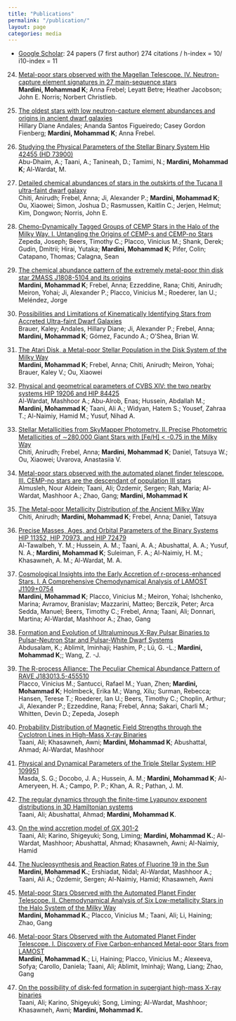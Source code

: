 ```yaml
---
title: "Publications"
permalink: "/publication/"
layout: page
categories: media
---
```


* [Google Scholar](https://scholar.google.com/citations?user=jh7W9QEAAAAJ&hl=en): 24 papers (7 first author) 274 citations / h-index = 10/ i10-index = 11

24. [Metal-poor stars observed with the Magellan Telescope. IV. Neutron-capture element signatures in 27 main-sequence stars](https://ui.adsabs.harvard.edu/abs/2022AcA....72..171A/abstract)
\
**Mardini, Mohammad K**; Anna Frebel; Leyatt Betre; Heather Jacobson; John E. Norris; Norbert Christlieb.


23. [The oldest stars with low neutron-capture element abundances and origins in ancient dwarf galaxies](https://ui.adsabs.harvard.edu/abs/2022AcA....72..171A/abstract)
\
Hillary Diane Andales; Ananda Santos Figueiredo; Casey Gordon Fienberg; **Mardini, Mohammad K**; Anna Frebel.


22. [Studying the Physical Parameters of the Stellar Binary System Hip 42455 (HD 73900)](https://ui.adsabs.harvard.edu/abs/2022AcA....72..171A/abstract)
\
Abu-Dhaim, A.;  Taani, A.;  Tanineah, D.;  Tamimi, N.;  **Mardini, Mohammad K**;  Al-Wardat, M.

21. [Detailed chemical abundances of stars in the outskirts of the Tucana II ultra-faint dwarf galaxy](https://ui.adsabs.harvard.edu/abs/2022arXiv220501740C/abstract)
\
Chiti, Anirudh; Frebel, Anna; Ji, Alexander P.; **Mardini, Mohammad K**; Ou, Xiaowei; Simon, Joshua D.; Rasmussen, Kaitlin C.; Jerjen, Helmut; Kim, Dongwon; Norris, John E.

20. [Chemo-Dynamically Tagged Groups of CEMP Stars in the Halo of the Milky Way. I. Untangling the Origins of CEMP-s and CEMP-no Stars](https://ui.adsabs.harvard.edu/abs/2022arXiv220912224Z/abstract)
\
Zepeda, Joseph; Beers, Timothy C.; Placco, Vinicius M.; Shank, Derek; Gudin, Dmitrii; Hirai, Yutaka; **Mardini, Mohammad K**; Pifer, Colin; Catapano, Thomas; Calagna, Sean

19. [The chemical abundance pattern of the extremely metal-poor thin disk star 2MASS J1808-5104 and its origins](https://ui.adsabs.harvard.edu/abs/2022MNRAS.tmp.2594M/abstract)
\
**Mardini, Mohammad K**; Frebel, Anna; Ezzeddine, Rana; Chiti, Anirudh; Meiron, Yohai; Ji, Alexander P.; Placco, Vinicius M.; Roederer, Ian U.; Meléndez, Jorge

18. [Possibilities and Limitations of Kinematically Identifying Stars from Accreted Ultra-faint Dwarf Galaxies](https://ui.adsabs.harvard.edu/abs/2022ApJ...937...14B/abstract)
\
Brauer, Kaley; Andales, Hillary Diane; Ji, Alexander P.; Frebel, Anna; **Mardini, Mohammad K**; Gómez, Facundo A.; O'Shea, Brian W.


17. [The Atari Disk, a Metal-poor Stellar Population in the Disk System of the Milky Way](https://ui.adsabs.harvard.edu/abs/2022ApJ...936...78M/abstract)
\
**Mardini, Mohammad K**; Frebel, Anna; Chiti, Anirudh; Meiron, Yohai; Brauer, Kaley V.; Ou, Xiaowei



16. [Physical and geometrical parameters of CVBS XIV: the two nearby systems HIP 19206 and HIP 84425](https://ui.adsabs.harvard.edu/abs/2021RAA....21..161A/abstract)
\
Al-Wardat, Mashhoor A.; Abu-Alrob, Enas; Hussein, Abdallah M.; **Mardini, Mohammad K**; Taani, Ali A.; Widyan, Hatem S.; Yousef, Zahraa T.; Al-Naimiy, Hamid M.; Yusuf, Nihad A.



15. [Stellar Metallicities from SkyMapper Photometry. II. Precise Photometric Metallicities of ∼280,000 Giant Stars with [Fe/H] < -0.75 in the Milky Way](https://ui.adsabs.harvard.edu/abs/2021ApJS..254...31C/abstract)
\
Chiti, Anirudh; Frebel, Anna; **Mardini, Mohammad K**; Daniel, Tatsuya W.; Ou, Xiaowei; Uvarova, Anastasiia V.


14. [Metal-poor stars observed with the automated planet finder telescope. III. CEMP-no stars are the descendant of population III stars](https://ui.adsabs.harvard.edu/abs/2021AN....342..625A/abstract)
\
Almusleh, Nour Aldein; Taani, Ali; Özdemir, Sergen; Rah, Maria; Al-Wardat, Mashhoor A.; Zhao, Gang; **Mardini, Mohammad K**


13. [The Metal-poor Metallicity Distribution of the Ancient Milky Way](https://ui.adsabs.harvard.edu/abs/2021ApJ...911L..23C/abstract)
\
Chiti, Anirudh; **Mardini, Mohammad K**; Frebel, Anna; Daniel, Tatsuya



12. [Precise Masses, Ages, and Orbital Parameters of the Binary Systems HIP 11352, HIP 70973, and HIP 72479](https://ui.adsabs.harvard.edu/abs/2021AstBu..76...71A/abstract)
\
Al-Tawalbeh, Y. M.; Hussein, A. M.; Taani, A. A.; Abushattal, A. A.; Yusuf, N. A.; **Mardini, Mohammad K**; Suleiman, F. A.; Al-Naimiy, H. M.; Khasawneh, A. M.; Al-Wardat, M. A. 



11. [Cosmological Insights into the Early Accretion of r-process-enhanced Stars. I. A Comprehensive Chemodynamical Analysis of LAMOST J1109+0754](https://ui.adsabs.harvard.edu/abs/2020ApJ...903...88M/abstract)
\
**Mardini, Mohammad K**; Placco, Vinicius M.; Meiron, Yohai; Ishchenko, Marina; Avramov, Branislav; Mazzarini, Matteo; Berczik, Peter; Arca Sedda, Manuel; Beers, Timothy C.; Frebel, Anna; Taani, Ali; Donnari, Martina; Al-Wardat, Mashhoor A.; Zhao, Gang


10. [Formation and Evolution of Ultraluminous X-Ray Pulsar Binaries to Pulsar-Neutron Star and Pulsar-White Dwarf Systems](https://ui.adsabs.harvard.edu/abs/2020ApJ...902..125A/abstract)
\
Abdusalam, K.; Ablimit, Iminhaji; Hashim, P.; Lü, G. -L.; **Mardini, Mohammad K**;; Wang, Z. -J.


9. [The R-process Alliance: The Peculiar Chemical Abundance Pattern of RAVE J183013.5-455510](https://ui.adsabs.harvard.edu/abs/2020ApJ...897...78P/abstract)
\
Placco, Vinicius M.; Santucci, Rafael M.; Yuan, Zhen; **Mardini, Mohammad K**; Holmbeck, Erika M.; Wang, Xilu; Surman, Rebecca; Hansen, Terese T.; Roederer, Ian U.; Beers, Timothy C.; Choplin, Arthur; Ji, Alexander P.; Ezzeddine, Rana; Frebel, Anna; Sakari, Charli M.; Whitten, Devin D.; Zepeda, Joseph


8. [Probability Distribution of Magnetic Field Strengths through the Cyclotron Lines in High-Mass X-ray Binaries](https://ui.adsabs.harvard.edu/abs/2020arXiv200203011T/abstract)
\
Taani, Ali; Khasawneh, Awni; **Mardini, Mohammad K**; Abushattal, Ahmad; Al-Wardat, Mashhoor


7. [Physical and Dynamical Parameters of the Triple Stellar System: HIP 109951](https://ui.adsabs.harvard.edu/abs/2019AstBu..74..464M/abstract)
\
Masda, S. G.;  Docobo, J. A.;  Hussein, A. M.;  **Mardini, Mohammad K**;  Al-Ameryeen, H. A.;  Campo, P. P.;  Khan, A. R.; Pathan, J. M.



6. [The regular dynamics through the finite-time Lyapunov exponent distributions in 3D Hamiltonian systems](https://ui.adsabs.harvard.edu/abs/2019AN....340..847T/abstract)
\
Taani, Ali; Abushattal, Ahmad; **Mardini, Mohammad K**.


5. [On the wind accretion model of GX 301-2](https://ui.adsabs.harvard.edu/abs/2019JPhCS1258a2029T/abstract)
\
Taani, Ali; Karino, Shigeyuki; Song, Liming; **Mardini, Mohammad K.**; Al-Wardat, Mashhoor; Abushattal, Ahmad; Khasawneh, Awni; Al-Naimiy, Hamid


4. [The Nucleosynthesis and Reaction Rates of Fluorine 19 in the Sun](https://ui.adsabs.harvard.edu/abs/2019JPhCS1258a2024M/abstract)
\
**Mardini, Mohammad K.**; Ershiadat, Nidal; Al-Wardat, Mashhoor A.; Taani, Ali A.; Özdemir, Sergen; Al-Naimiy, Hamid; Khasawneh, Awni

3. [Metal-poor Stars Observed with the Automated Planet Finder Telescope. II. Chemodynamical Analysis of Six Low-metallicity Stars in the Halo System of the Milky Way](https://ui.adsabs.harvard.edu/abs/2019ApJ...882...27M/abstract)
\
**Mardini, Mohammad K.**; Placco, Vinicius M.; Taani, Ali; Li, Haining; Zhao, Gang


2. [Metal-poor Stars Observed with the Automated Planet Finder Telescope. I. Discovery of Five Carbon-enhanced Metal-poor Stars from LAMOST](https://ui.adsabs.harvard.edu/abs/2019ApJ...875...89M/abstract)
\
**Mardini, Mohammad K.**; Li, Haining; Placco, Vinicius M.; Alexeeva, Sofya; Carollo, Daniela; Taani, Ali; Ablimit, Iminhaji; Wang, Liang; Zhao, Gang


1. [On the possibility of disk-fed formation in supergiant high-mass X-ray binaries](https://ui.adsabs.harvard.edu/abs/2019RAA....19...12T/abstract)
\
Taani, Ali; Karino, Shigeyuki; Song, Liming; Al-Wardat, Mashhoor; Khasawneh, Awni; **Mardini, Mohammad K.**
